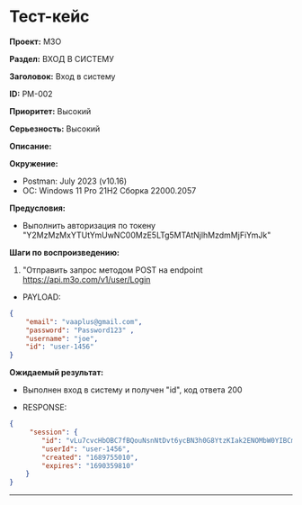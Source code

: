 # Тест-кейс

**Проект:** M3O

**Раздел:** ВХОД В СИСТЕМУ

**Заголовок:** Вход в систему

**ID:** PM-002

 **Приоритет:** Высокий

 **Серьезность:** Высокий

**Описание:**

**Окружение:**  

* Postman: July 2023 (v10.16)
* OC: Windows 11 Pro 21H2 Сборка 22000.2057

**Предусловия:**

* Выполнить авторизация по токену "Y2MzMzMxYTUtYmUwNC00MzE5LTg5MTAtNjlhMzdmMjFiYmJk"

**Шаги по воспроизведению:**

1. "Отправить запрос методом POST на endpoint <https://api.m3o.com/v1/user/Login>  

* PAYLOAD:

```json
{
    "email": "vaaplus@gmail.com",
    "password": "Password123" ,
    "username": "joe",
    "id": "user-1456"
}
```

**Ожидаемый результат:**

* Выполнен вход в систему и получен "id", код ответа 200

* RESPONSE:

```json
{  
     "session": {
        "id": "vLu7cvcHbOBC7fBQouNsnNtDvt6ycBN3h0G8YtzKIak2ENOMbW0YIBCmMqpeMoGMgK97WY6ZWS6BH8ghgI7GsLHQRURoj3ZNuwPg75o9iIsSOZQyVGJZo1DD3Hhd9fUu",
        "userId": "user-1456",
        "created": "1689755010",
        "expires": "1690359810"
    }
}  
```

---
